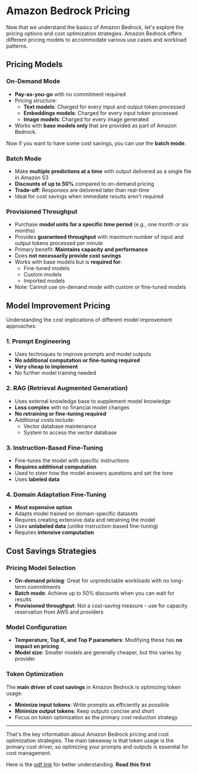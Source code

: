 # Amazon Bedrock Pricing

Now that we understand the basics of Amazon Bedrock, let's explore the pricing options and cost optimization strategies. Amazon Bedrock offers different pricing models to accommodate various use cases and workload patterns.

## **Pricing Models**

### **On-Demand Mode**
- **Pay-as-you-go** with no commitment required
- Pricing structure:
  - **Text models**: Charged for every input and output token processed
  - **Embeddings models**: Charged for every input token processed
  - **Image models**: Charged for every image generated
- Works with **base models only** that are provided as part of Amazon Bedrock.


Now if you want to have some cost savings, you can use the **batch mode**.

### **Batch Mode**
- Make **multiple predictions at a time** with output delivered as a single file in Amazon S3
- **Discounts of up to 50%** compared to on-demand pricing
- **Trade-off**: Responses are delivered later than real-time
- Ideal for cost savings when immediate results aren't required

### **Provisioned Throughput**
- Purchase **model units for a specific time period** (e.g., one month or six months)
- Provides **guaranteed throughput** with maximum number of input and output tokens processed per minute
- Primary benefit: **Maintains capacity and performance**
- Does **not necessarily provide cost savings**
- Works with base models but is **required for**:
  - Fine-tuned models
  - Custom models
  - Imported models
- Note: Cannot use on-demand mode with custom or fine-tuned models

## **Model Improvement Pricing**

Understanding the cost implications of different model improvement approaches:

### **1. Prompt Engineering**
- Uses techniques to improve prompts and model outputs
- **No additional computation or fine-tuning required**
- **Very cheap to implement**
- No further model training needed

### **2. RAG (Retrieval Augmented Generation)**
- Uses external knowledge base to supplement model knowledge
- **Less complex** with no financial model changes
- **No retraining or fine-tuning required**
- Additional costs include:
  - Vector database maintenance
  - System to access the vector database

### **3. Instruction-Based Fine-Tuning**
- Fine-tunes the model with specific instructions
- **Requires additional computation**
- Used to steer how the model answers questions and set the tone
- Uses **labeled data**

### **4. Domain Adaptation Fine-Tuning**
- **Most expensive option**
- Adapts model trained on domain-specific datasets
- Requires creating extensive data and retraining the model
- Uses **unlabeled data** (unlike instruction-based fine-tuning)
- Requires **intensive computation**

## **Cost Savings Strategies**

### **Pricing Model Selection**
- **On-demand pricing**: Great for unpredictable workloads with no long-term commitments
- **Batch mode**: Achieve up to 50% discounts when you can wait for results
- **Provisioned throughput**: Not a cost-saving measure - use for capacity reservation from AWS and providers

### **Model Configuration**
- **Temperature, Top K, and Top P parameters**: Modifying these has **no impact on pricing**
- **Model size**: Smaller models are generally cheaper, but this varies by provider

### **Token Optimization**
The **main driver of cost savings** in Amazon Bedrock is optimizing token usage:
- **Minimize input tokens**: Write prompts as efficiently as possible
- **Minimize output tokens**: Keep outputs concise and short
- Focus on token optimization as the primary cost reduction strategy

---

That's the key information about Amazon Bedrock pricing and cost optimization strategies. The main takeaway is that token usage is the primary cost driver, so optimizing your prompts and outputs is essential for cost management.

Here is the [pdf link](Amazon%20Bedrock%20Pricing%20-%20Simple%20Guide.pdf) for better understanding. **Read this first**